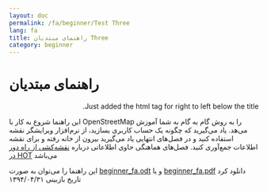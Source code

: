 ```yaml
---
layout: doc
permalink: /fa/beginner/Test Three
lang: fa
title: راهنمای مبتدیان Three
category: beginner
---
```


راهنمای مبتدیان
================
<p dir=rtl>
Just added the html tag for right to left below the title.

این راهنما شروع به کار با OpenStreetMap را به روش گام به گام به شما آموزش می‌هد. یاد می‌گیرید که 
چگونه یک حساب کاربری بسازید، از نرم‌افزار ویرایشگر نقشه استفاده کنید و در فصل‌های انتهایی یاد می‌گیرید بیرون از خانه رفته 
و برای نقشه اطلاعات جمع‌آوری کنید. فصل‌های هماهنگی حاوی اطلاعاتی درباره [نقشه‌کشی از راه دور در HOT](/fa/coordination/) می‌باشد  

این راهنما را می‌توان به صورت [beginner_fa.odt](/files/beginner_fa.odt) و یا [beginner_fa.pdf](/files/beginner_fa.pdf) دانلود کرد  
تاریخ بازبینی ۱۳۹۴/۰۴/۳۱  

